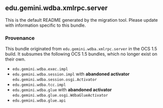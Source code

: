 
## edu.gemini.wdba.xmlrpc.server

This is the default README generated by the migration tool. Please update with information specific to this bundle.

### Provenance

This bundle originated from `edu.gemini.wdba.xmlrpc.server` in the OCS 1.5 build. It subsumes the following OCS 1.5 bundles, which no longer exist on their own.
 
- `edu.gemini.wdba.exec.impl`
- `edu.gemini.wdba.session.impl` with **abandoned activator** `edu.gemini.wdba.session.osgi.Activator`
- `edu.gemini.wdba.tcc.impl`
- `edu.gemini.wdba.glue` with **abandoned activator** `edu.gemini.wdba.glue.osgi.WdbaGlueActivator`
- `edu.gemini.wdba.glue.api`